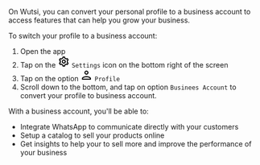 On Wutsi, you can convert your personal profile to a business account to access features that can help you grow your business.

To switch your profile to a business account:

1. Open the app
2. Tap on the ![](images/icon-settings.png) `Settings` icon on the bottom right of the screen
3. Tap on the option ![](images/icon-user.png) `Profile`
4. Scroll down to the bottom, and tap on option `Businees Account` to convert your profile to business account.

With a business account, you'll be able to: 
- Integrate WhatsApp to communicate directly with your customers
- Setup a catalog to sell your products online
- Get insights to help your to sell more and improve the performance of your business
